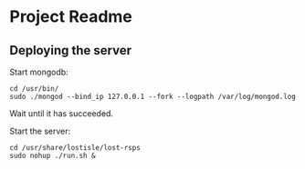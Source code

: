 # Project  Readme


## Deploying the server

Start mongodb:
```
cd /usr/bin/
sudo ./mongod --bind_ip 127.0.0.1 --fork --logpath /var/log/mongod.log
```
Wait until it has succeeded.

Start the server:
```
cd /usr/share/lostisle/lost-rsps
sudo nohup ./run.sh &
```